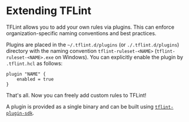 # Extending TFLint

TFLint allows you to add your own rules via plugins. This can enforce organization-specific naming conventions and best practices.

Plugins are placed in the `~/.tflint.d/plugins` (or `./.tflint.d/plugins`) directory with the naming convention `tflint-ruleset-<NAME>` (`tflint-ruleset-<NAME>.exe` on Windows). You can explicitly enable the plugin by `.tflint.hcl` as follows:

```hcl
plugin "NAME" {
    enabled = true
}
```

That's all. Now you can freely add custom rules to TFLint!

A plugin is provided as a single binary and can be built using [`tflint-plugin-sdk`](https://github.com/terraform-linters/tflint-plugin-sdk).
